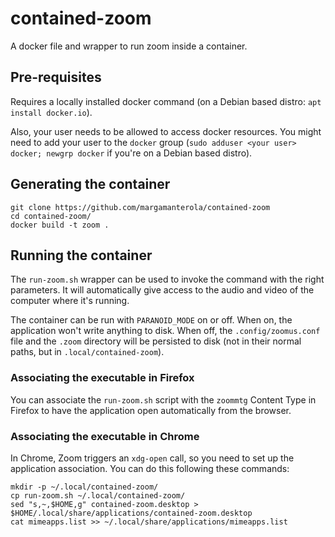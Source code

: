 # contained-zoom
A docker file and wrapper to run zoom inside a container.

## Pre-requisites

Requires a locally installed docker command (on a Debian based distro: `apt
install docker.io`).

Also, your user needs to be allowed to access docker resources. You might need
to add your user to the `docker` group (`sudo adduser <your user> docker;
newgrp docker` if you're on a Debian based distro).

## Generating the container

```
git clone https://github.com/margamanterola/contained-zoom
cd contained-zoom/
docker build -t zoom .
```

## Running the container

The `run-zoom.sh` wrapper can be used to invoke the command with the right
parameters. It will automatically give access to the audio and video of the
computer where it's running.

The container can be run with `PARANOID_MODE` on or off. When on, the
application won't write anything to disk. When off, the `.config/zoomus.conf`
file and the `.zoom` directory will be persisted to disk (not in their normal
paths, but in `.local/contained-zoom`).

### Associating the executable in Firefox

You can associate the `run-zoom.sh` script with the `zoommtg` Content Type in
Firefox to have the application open automatically from the
browser.

### Associating the executable in Chrome

In Chrome, Zoom triggers an `xdg-open` call, so you need to set up the
application association.  You can do this following these commands:

```
mkdir -p ~/.local/contained-zoom/
cp run-zoom.sh ~/.local/contained-zoom/
sed "s,~,$HOME,g" contained-zoom.desktop > $HOME/.local/share/applications/contained-zoom.desktop
cat mimeapps.list >> ~/.local/share/applications/mimeapps.list
```

